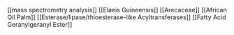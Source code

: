 [[mass spectrometry analysis]]
[[Elaeis Guineensis]]
[[Arecaceae]]
[[African Oil Palm]]
[[Esterase/lipase/thioesterase-like Acyltransferases]]
[[Fatty Acid Geranylgeranyl Ester]]

